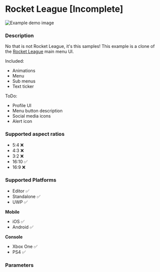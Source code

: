 # Rocket League [Incomplete]
![Example demo image](https://github.com/LewisJohnson/unity-ui-examples/blob/master/Assets/ScreenSpace/RocketLeague/readme-image.JPG)
### Description
No that is not Rocket League, it's this samples! This example is a clone of the [Rocket League](https://en.wikipedia.org/wiki/Rocket_League) main menu UI. 

Included: 
* Animations
* Menu
* Sub menus
* Text ticker

ToDo:
* Profile UI
* Menu button description
* Social media icons
* Alert icon

### Supported aspect ratios
* 5:4 ❌
* 4:3 ❌
* 3:2 ❌
* 16:10 ✅
* 16:9 ❌

### Supported Platforms
* Editor ✅
* Standalone ✅
* UWP ✅

**Mobile**
* iOS ✅
* Android ✅

**Console**
* Xbox One ✅
* PS4 ✅

### Parameters

